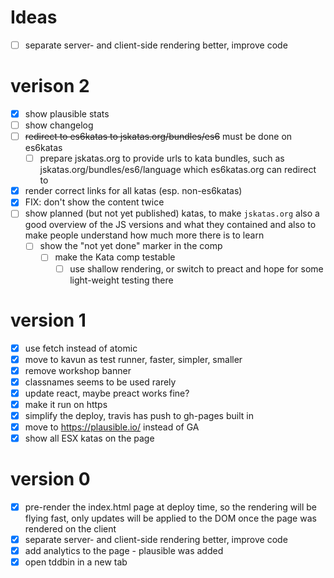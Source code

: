 # Ideas

- [ ] separate server- and client-side rendering better, improve code

# verison 2
- [x] show plausible stats
- [ ] show changelog
- [ ] ~~redirect to es6katas to jskatas.org/bundles/es6~~ must be done on es6katas
  - [ ] prepare jskatas.org to provide urls to kata bundles, such as jskatas.org/bundles/es6/language which es6katas.org
        can redirect to
- [x] render correct links for all katas (esp. non-es6katas)
- [x] FIX: don't show the content twice
- [ ] show planned (but not yet published) katas, to make `jskatas.org` also a good overview of the JS versions and what they contained
      and also to make people understand how much more there is to learn
  - [ ] show the "not yet done" marker in the <Kata> comp
    - [ ] make the Kata comp testable
      - [ ] use shallow rendering, or switch to preact and hope for some light-weight testing there     

# version 1
- [x] use fetch instead of atomic
- [x] move to kavun as test runner, faster, simpler, smaller
- [x] remove workshop banner
- [x] classnames seems to be used rarely
- [x] update react, maybe preact works fine?
- [x] make it run on https
- [x] simplify the deploy, travis has push to gh-pages built in
- [x] move to https://plausible.io/ instead of GA
- [x] show all ESX katas on the page

# version 0 
- [x] pre-render the index.html page at deploy time, so the rendering will be flying fast, only updates 
      will be applied to the DOM once the page was rendered on the client
- [x] separate server- and client-side rendering better, improve code
- [x] add analytics to the page - plausible was added
- [x] open tddbin in a new tab
